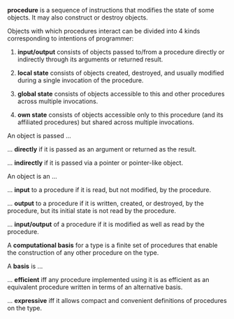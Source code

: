 **procedure** is a sequence of instructions that modifies the state of some objects. It may also construct or destroy objects.

Objects with which procedures interact can be divided into 4 kinds corresponding to intentions of programmer:

  1. **input/output** consists of objects passed to/from a procedure directly or indirectly through its arguments or returned result.

  2. **local state** consists of objects created, destroyed, and usually modified during a single invocation of the procedure.

  3. **global state** consists of objects accessible to this and other procedures across multiple invocations.

  4. **own state** consists of objects accessible only to this procedure (and its affiliated procedures) but shared across multiple invocations.

An object is passed ...

  ... **directly** if it is passed as an argument or returned as the result.

  ... **indirectly** if it is passed via a pointer or pointer-like object.

An object is an ...

  ... **input** to a procedure if it is read, but not modified, by the procedure.

  ... **output** to a procedure if it is written, created, or destroyed, by the procedure, but its initial state is not read by the procedure.

  ... **input/output** of a procedure if it is modified as well as read by the procedure.

A **computational basis** for a type is a finite set of procedures that enable the construction of any other procedure on the type.

A **basis** is ...

  ... **efficient** iff any procedure implemented using it is as efficient as an equivalent procedure written in terms of an alternative basis.

  ... **expressive** iff it allows compact and convenient definitions of procedures on the type.



